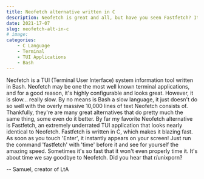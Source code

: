 ```yaml
---
title: Neofetch alternative written in C
description: Neofetch is great and all, but have you seen Fastfetch? It's blazing fast!
date: 2021-17-07
slug: neofetch-alt-in-c
# image:
categories:
    - C Language
    - Terminal
    - TUI Applications
    - Bash
---
```

Neofetch is a TUI (Terminal User Interface) system information tool written in Bash. Neofetch may be one the most well known terminal applications, and for a good reason, it's highly configurable and looks great. However, it is slow... really slow. By no means is Bash a slow language, it just doesn't do so well with the overly massive 10,000 lines of text Neofetch consists of. Thankfully, they're are many great alternatives that do pretty much the same thing, some even do it better. By far my favorite Neofetch alternative is Fastfetch, an extremely underrated TUI application that looks nearly identical to Neofetch. Fastfetch is written in C, which makes it blazing fast. As soon as you touch 'Enter', it instantly appears on your screen! Just run the command 'fastfetch' with 'time' before it and see for yourself the amazing speed. Sometimes it's so fast that it won't even properly time it. It's about time we say goodbye to Neofetch. Did you hear that r/unixporn?

-- Samuel, creator of LtA